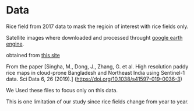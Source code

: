 # Data
Rice field from 2017 data to mask the regioin of interest with rice fields only. 

Satellite images where downloaded and processed throught [google earth engine](https://code.earthening.google.come). 

obtained from [this site](https://figshare.com/articles/dataset/High_resolution_paddy_rice_maps_in_cloud-prone_Bangladesh_and_Northeast_India_using_Sentinel-1_data/7873157/1)

From the paper 
[Singha, M., Dong, J., Zhang, G. et al. High resolution paddy rice maps in cloud-prone Bangladesh and Northeast India using Sentinel-1 data. Sci Data 6, 26 (2019).] (https://doi.org/10.1038/s41597-019-0036-3)

We Used these files to focus only on this data. 

This is one limitation of our study since rice fields change from year to year.
